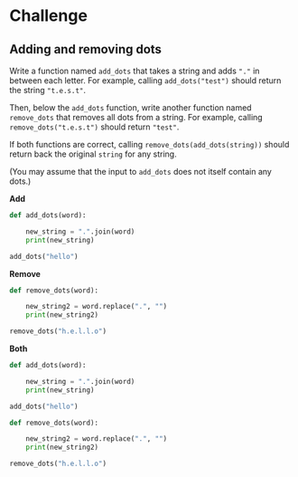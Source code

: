 # Challenge

## Adding and removing dots

Write a function named `add_dots` that takes a string and adds `"."` in between each letter. For example, calling `add_dots("test")` should return the string `"t.e.s.t"`.

Then, below the `add_dots` function, write another function named `remove_dots` that removes all dots from a string. For example, calling `remove_dots("t.e.s.t")` should return `"test"`.

If both functions are correct, calling `remove_dots(add_dots(string))` should return back the original `string` for any string.

(You may assume that the input to `add_dots` does not itself contain any dots.)

**Add**
```python
def add_dots(word):

	new_string = ".".join(word)
	print(new_string)

add_dots("hello")
```

**Remove**
```python
def remove_dots(word):

	new_string2 = word.replace(".", "")
	print(new_string2)

remove_dots("h.e.l.l.o")
```

**Both**
```python
def add_dots(word):

	new_string = ".".join(word)
	print(new_string)

add_dots("hello")

def remove_dots(word):

	new_string2 = word.replace(".", "")
	print(new_string2)

remove_dots("h.e.l.l.o")
```

